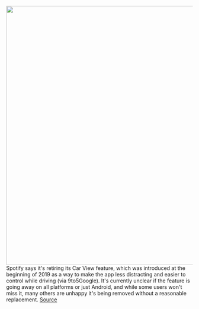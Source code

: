 <img src='https://cdn.vox-cdn.com/thumbor/WT1xm-yN3fU4M4hX-J0EpjhMYsQ=/0x0:4571x3047/1200x800/filters:focal(2464x1492:3194x2222)/cdn.vox-cdn.com/uploads/chorus_image/image/70196396/DSCF0460.0.jpg' width='700px' /><br/>
Spotify says it's retiring its Car View feature, which was introduced at the beginning of 2019 as a way to make the app less distracting and easier to control while driving (via 9to5Google). It's currently unclear if the feature is going away on all platforms or just Android, and while some users won't miss it, many others are unhappy it's being removed without a reasonable replacement.
<a href='https://www.theverge.com/2021/11/26/22803670/spotify-retiring-car-view-android-mobile-playback-auto-driving'> Source <a/>
